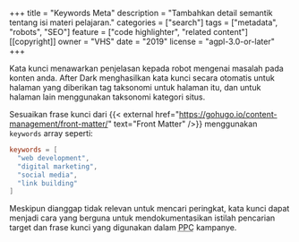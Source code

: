 +++
title = "Keywords Meta"
description = "Tambahkan detail semantik tentang isi materi pelajaran."
categories = ["search"]
tags = ["metadata", "robots", "SEO"]
feature = ["code highlighter", "related content"]
[[copyright]]
  owner = "VHS"
  date = "2019"
  license = "agpl-3.0-or-later"
+++

Kata kunci menawarkan penjelasan kepada robot mengenai masalah pada konten anda. After Dark menghasilkan kata kunci secara otomatis untuk halaman yang diberikan tag taksonomi untuk halaman itu, dan untuk halaman lain menggunakan taksonomi kategori situs.

Sesuaikan frase kunci dari {{< external href="https://gohugo.io/content-management/front-matter/" text="Front Matter" />}} menggunakan `keywords` array seperti:

```toml
keywords = [
  "web development",
  "digital marketing",
  "social media",
  "link building"
]
```

Meskipun dianggap tidak relevan untuk mencari peringkat, kata kunci dapat menjadi cara yang berguna untuk mendokumentasikan istilah pencarian target dan frase kunci yang digunakan dalam <abbr title="Bayar Per Klik">PPC</abbr> kampanye.
